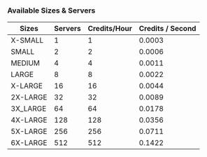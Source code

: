 
### Available Sizes & Servers

| Sizes    | Servers | Credits/Hour | Credits / Second |
|----------|---------|--------------|------------------|
| X-SMALL  | 1       | 1            | 0.0003           |
| SMALL    | 2       | 2            | 0.0006           |
| MEDIUM   | 4       | 4            | 0.0011           |
| LARGE    | 8       | 8            | 0.0022           |
| X-LARGE  | 16      | 16           | 0.0044           |
| 2X-LARGE | 32      | 32           | 0.0089           |
| 3X_LARGE | 64      | 64           | 0.0178           |
| 4X-LARGE | 128     | 128          | 0.0356           |
| 5X-LARGE | 256     | 256          | 0.0711           |
| 6X-LARGE | 512     | 512          | 0.1422           |
  
